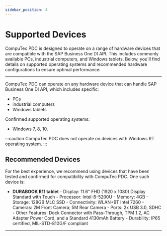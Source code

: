 ```yaml
---
sidebar_position: 4
---
```


# Supported Devices

CompuTec PDC is designed to operate on a range of hardware devices that are compatible with the SAP Business One DI API. This includes commonly available PCs, industrial computers, and Windows tablets. Below, you'll find details on supported operating systems and recommended hardware configurations to ensure optimal performance.

---

CompuTec PDC can operate on any hardware device that can handle SAP Business One DI API, which includes specific:

- PCs
- industrial computers
- Windows tablets

Confirmed supported operating systems:

- Windows 7, 8, 10.

:::caution
    CompuTec PDC does not operate on devices with Windows RT operating system.
:::

## Recommended Devices

For the best experience, we recommend using devices that have been tested and confirmed for compatibility with CompuTec PDC. One such device is:

- **DURABOOK R11 tablet**
        - Display: 11.6" FHD (1920 x 1080) Display Standard with Touch
        - Processor: Intel i5-5200U
        - Memory: 4GB
        - Storage: 128GB MLC SSD
        - Connectivity: WLAN+BT Intel 7260
        - Cameras: 2M Front Camera; 5M Rear Camera
        - Ports: 2x USB 3.0, SDHC
        - Other Features: Dock Connector with Pass-Through, TPM 1.2, AC Adapter Power Cord, and a Standard 4130mAh Battery
        - Durability: IP65 certified, MIL-STD-810G/F compliant

---
